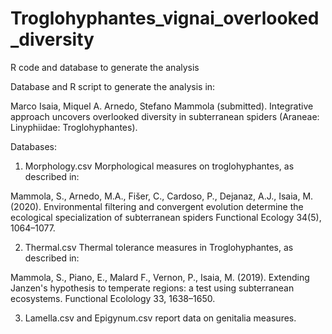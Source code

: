 # Troglohyphantes_vignai_overlooked_diversity
R code and database to generate the analysis

Database and R script to generate the analysis in:

Marco Isaia, Miquel A. Arnedo, Stefano Mammola (submitted). Integrative approach uncovers overlooked diversity in subterranean spiders (Araneae: Linyphiidae: Troglohyphantes).

Databases:
1) Morphology.csv Morphological measures on troglohyphantes, as described in:

Mammola, S., Arnedo, M.A., Fišer, C., Cardoso, P., Dejanaz, A.J., Isaia, M. (2020). Environmental filtering and convergent evolution determine the ecological specialization of subterranean spiders Functional Ecology 34(5), 1064–1077.

2) Thermal.csv Thermal tolerance measures in Troglohyphantes, as described in:

Mammola, S., Piano, E., Malard F., Vernon, P., Isaia, M. (2019). Extending Janzen's hypothesis to temperate regions: a test using subterranean ecosystems. Functional Ecolology 33, 1638–1650.

3) Lamella.csv and Epigynum.csv report data on genitalia measures.
